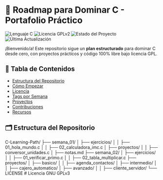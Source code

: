 # 🚀 Roadmap para Dominar C - Portafolio Práctico

![Lenguaje C](https://img.shields.io/badge/Lenguaje-C-blue)
![Licencia GPLv2](https://img.shields.io/badge/Licencia-GPLv2-blue)
![Estado del Proyecto](https://img.shields.io/badge/Estado-En%20Desarrollo-yellow)
![Última Actualización](https://img.shields.io/github/last-commit/tu-usuario/C-Learning-Path/main)

¡Bienvenido/a! Este repositorio sigue un **plan estructurado** para dominar C desde cero, con proyectos prácticos y código 100% libre bajo licencia GPL.

## 📌 Tabla de Contenidos
- [Estructura del Repositorio](#-estructura-del-repositorio)
- [Cómo Empezar](#-cómo-empezar)
- [Licencia](#-licencia)
- [Tags por Semana](#-tags-por-semana)
- [Proyectos](#-proyectos)
- [Contribuciones](#-contribuciones)
- [Recursos](#-recursos)

## 🗂️ Estructura del Repositorio
C-Learning-Path/
├── semana_01/
│ ├── ejercicios/
│ │ ├── 01_hola_mundo.c
│ │ ├── 02_calculadora_imc.c
│ ├── proyectos/
│ │ ├── conversor_unidades.c
│ ├── notas.md
├── semana_02/
│ ├── ejercicios/
│ │ ├── 01_verificar_primo.c
│ │ ├── 02_tabla_multiplicar.c
├── proyectos/
│ ├── basico/
│ │ ├── agenda_contactos/
│ ├── intermedio/
│ │ ├── cajero_automatico/
│ ├── avanzado/
│ │ ├── cliente_servidor/
└── LICENSE # Licencia GNU GPLv3

